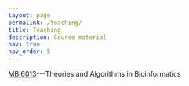 ```yaml
---
layout: page
permalink: /teaching/
title: Teaching
description: Course material 
nav: true
nav_order: 5
---
```

<a href="[url](https://github.com/cuhk-haosun/course-MBI6013/)">MBI6013</a>---Theories and Algorithms in Bioinformatics 
